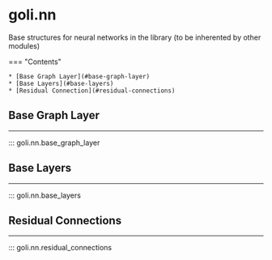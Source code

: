 goli.nn
====================

Base structures for neural networks in the library (to be inherented by other modules)

=== "Contents"

    * [Base Graph Layer](#base-graph-layer)
    * [Base Layers](#base-layers)
    * [Residual Connection](#residual-connections)

## Base Graph Layer
------------
::: goli.nn.base_graph_layer


## Base Layers
------------
::: goli.nn.base_layers


## Residual Connections
------------
::: goli.nn.residual_connections

